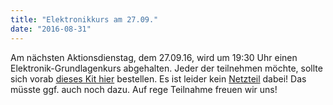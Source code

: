 ```yaml
---
title: "Elektronikkurs am 27.09."
date: "2016-08-31"
---
```


Am nächsten Aktionsdienstag, dem 27.09.16, wird um 19:30 Uhr einen Elektronik-Grundlagenkurs abgehalten. Jeder der teilnehmen möchte, sollte sich vorab [dieses Kit hier](https://www.amazon.de/dp/B01J79YG8G/ref=cm_sw_em_r_mt_dp_.7QVxbMVMZDZT?tag=hackzcobur-21) bestellen. Es ist leider kein [Netzteil](https://www.amazon.de/dp/B002E4YQGY/ref=cm_sw_em_r_mt_dp_9mRVxbN5YYXY3?tag=hackzcobur-21) dabei! Das müsste ggf. auch noch dazu. Auf rege Teilnahme freuen wir uns!
